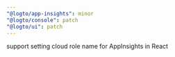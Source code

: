 ```yaml
---
"@logto/app-insights": minor
"@logto/console": patch
"@logto/ui": patch
---
```


support setting cloud role name for AppInsights in React
